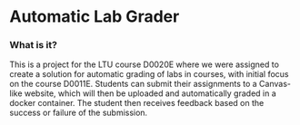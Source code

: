 # Automatic Lab Grader

### What is it?

This is a project for the LTU course D0020E where we were assigned to create a solution for automatic grading of labs in courses, with initial focus on the course D0011E. Students can submit their assignments to a Canvas-like website, which will then be uploaded and automatically graded in a docker container. The student then receives feedback based on the success or failure of the submission.
